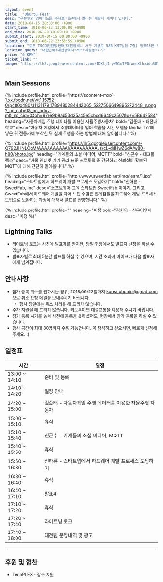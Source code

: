 ```yaml
---
layout: event
title:  "Ubuntu Fest"
desc: "우분투와 임베디드를 주제로 대전에서 열리는 개발자 세미나 입니다."
date: 2018-04-15 20:00:00 +0900
start_time: 2018-06-23 13:00:00 +0900
end_time: 2018-06-23 18:00:00 +0900
submit_start: 2018-04-15 00:00:00 +0900
submit_end: 2018-06-22 23:59:59 +0900
location: "토즈 TSC대전탄방센터(대전광역시 서구 계룡로 586 KMT빌딩 7층) 정액25인 부스"
location_query: "대한민국+대전광역시+서구+괴정동+5-9"
price: "0 KRW"
ticket_link: ""
image: "https://lh3.googleusercontent.com/IDXljI-yW01uTPOrwenXlhxAdu5Q7is9Unk7AmHQmTayGRJk27FSzm6dDKw9kg0Zl4OBoA-IYHyQi7x2pjRqig9U8Bkv3OPHMVV4anBD4AvTqQsmRTazZnLSfSBGPL9C3g1g_X9Y4DONn3ajtti7Icee04lDDa-uBWRILwZkQAMKUTT1Qroen7x_qGBKK5WdOtVLdCeksOVl8qMkXI6U2dSLw_Hxy8FVdmhgpgl_kfMj1N8WM5Be7qLvue2O84VGwzlf4ZMPZxdDZKmMqwT6TnVr_jO76uY4F8eJY1MxB92fH03lqcAEy1cpSu949_56UokshJ6ri8DuJnl69JTE-9Z2c_MlRS-jXiSv5mxvWZaL5o88yhhaF8w46BdSf9OGuAU7wTuDGQm8nL8zHQvNMAfziTxpG5t6rlx8ABBjYcj4YhdhsjIA1l75s-i81vSJ38M-G9qTl6mA56Rhz-toplvwi1KguCs-cw9LF-yrRJCWhoCZbRuLmXpboNyryMhAD205QFRv01u5WUuQKdTu0t0fxNHDEMDPCR_Vuuch9kMdaYDVi6Vo1q6oVdTnz1FGgWyu47Fv9cINMvl5LtxF2R-r9M0URe9ugPnRmlg=w3002-h1688-no"
---
```


## Main Sessions

{% include profile.html profile="https://scontent-mxp1-1.xx.fbcdn.net/v/t1.15752-0/p480x480/31131179_1789480284442065_5227506649895272448_n.png?_nc_cat=0&_nc_ad=z-m&_nc_cid=0&oh=97ee9b8ab53d35a45e5cbdd6649c2507&oe=5B649584" heading="자동차게임 주행 데이터를 이용한 자율주행자동차" bold="김준태 - 대전대학교" desc="자동차 게임에서 주행데이터를 얻어 학습을 시킨 모델을 Nvidia Tx2에 넣은 뒤 전동카에 부착한 뒤 실제 주행을 하는 방법에 대해 알아봅니다." %}

{% include profile.html profile="https://lh5.googleusercontent.com/-Q792JHNLOoM/AAAAAAAAAAI/AAAAAAAAALs/cL-ddHwZ6dA/w80-h80/photo.jpg" heading="기계들의 소셜 미디어, MQTT" bold="신근수 - 테크플렉스" desc="사물 인터넷 기기 관리 표준 프로토콜 중 간단하고 신뢰성이 확보된 MQTT에 대해 간단히 알아봅니다." %}

{% include profile.html profile="http://www.sweetfab.net/img/team/1.jpg" heading="스타트업에서 하드웨어 개발 프로세스 도입하기" bold="신하륜 - SweetFab, Inc" desc="소프트웨어 교육 스타트업 SweetFab 이야기. 그리고 SweetFab에서 하드웨어 개발을 하며 느낀 수많은 한계점들을 하드웨어 개발 프로세스 도입으로 보완하는 과정에 대해서 발표를 진행합니다." %}

{% include profile.html profile="" heading="미정 bold="김한욱 - 신우이엔디 desc="미정 %}"

## Lightning Talks
- 라이트닝 토크는 사전에 발표자를 받지만, 당일 현장에서도 발표자 신청을 하실 수 있습니다.
- 발표자별로 최대 5분간 발표를 하실 수 있으며, 시간 초과시 마이크가 다음 발표자에게 넘겨집니다.

## 안내사항
- 참가 등록 취소를 원하시는 경우, 2018/06/22일까지 korea.ubuntu@gmail.com 으로 취소 요청 메일을 보내주시기 바랍니다.
  - 행사 당일에는 취소 처리를 해 드리지 않습니다.
- 주차 지원을 해 드리지 않습니다. 되도록이면 대중교통을 이용해 주시기 바랍니다.
- 참가 등록 시기를 놓쳐 사전에 등록을 못하셨어도, 현장에서 참가 등록을 하실 수 있습니다.
- 행사 공간이 최대 30명까지 수용 가능합니다. 꼭 참석하고 싶으시면, 빠르게 신청해 주세요. :)

## 일정표

시간 | 일정
--- | ---
13:00 ~ 14:10 | 준비 및 등록
14:10 ~ 14:20 | 일정 안내
14:20 ~ 15:00 | 김준태 - 자동차게임 주행 데이터를 이용한 자율주행 자동차
15:00 ~ 15:10 | 휴식
15:10 ~ 15:40 | 신근수 - 기계들의 소셜 미디어, MQTT
15:40 ~ 15:50 | 휴식
15:50 ~ 16:30 | 신하륜 - 스타트업에서 하드웨어 개발 프로세스 도입하기
16:30 ~ 16:40 | 휴식
16:40 ~ 17:10 | 발표4
17:10 ~ 17:20 | 휴식
17:20 ~ 17:40 | 라이트닝 토크
17:40 ~ 18:00 | 대전팀 운영내역 및 광고

---

## 후원 및 협찬
- TechPLEX - 장소 지원
